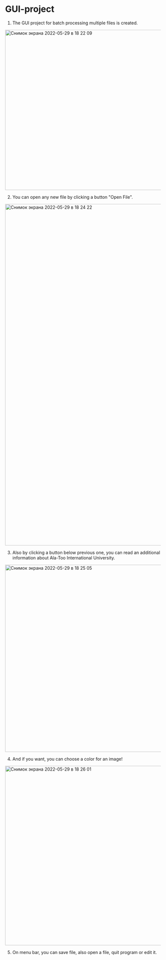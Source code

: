 # GUI-project

1) The GUI project for batch processing multiple files is created.
<img width="517" alt="Снимок экрана 2022-05-29 в 18 22 09" src="https://user-images.githubusercontent.com/100344816/170869207-36d957ab-b01c-48b9-afa0-a1e1183444e4.png">

2) You can open any new file by clicking a button "Open File".
<img width="1102" alt="Снимок экрана 2022-05-29 в 18 24 22" src="https://user-images.githubusercontent.com/100344816/170869351-8f5adf41-2c45-49fe-ad16-d5c0d6aadeeb.png">

3) Also by clicking a button below previous one, you can read an additional information about Ala-Too International University.
<img width="604" alt="Снимок экрана 2022-05-29 в 18 25 05" src="https://user-images.githubusercontent.com/100344816/170870116-3a519692-1630-4759-bc09-74def109251f.png">

4) And if you want, you can choose a color for an image!
<img width="579" alt="Снимок экрана 2022-05-29 в 18 26 01" src="https://user-images.githubusercontent.com/100344816/170870282-5fe523cc-1a46-4231-8a65-e47c7ee697fd.png">

5) On menu bar, you can save file, also open a file, quit program or edit it.
